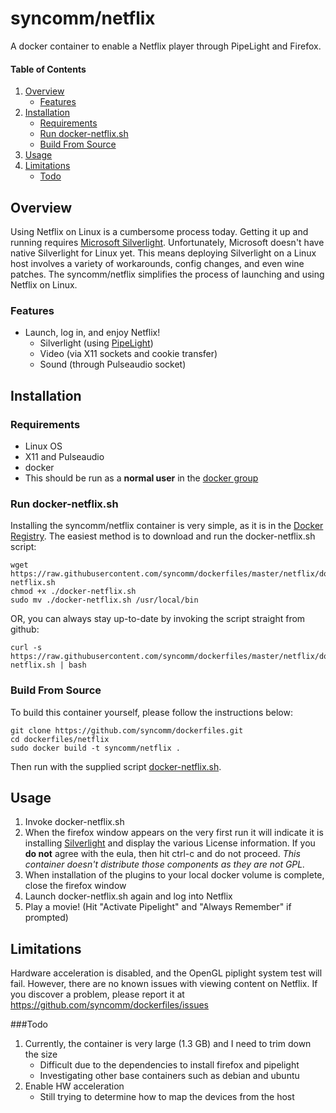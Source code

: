# syncomm/netflix #

A docker container to enable a Netflix player through PipeLight and Firefox.

#### Table of Contents
1. [Overview](#overview)
    * [Features](#features)
2. [Installation](#installation)
    * [Requirements](#requirements)
    * [Run docker-netflix.sh](#run-docker-netflix.sh)
    * [Build From Source](#build-from-source)
3. [Usage](#usage)
5. [Limitations](#limitations)
    * [Todo](#todo)

## Overview

Using Netflix on Linux is a cumbersome process today. Getting it up and running requires [Microsoft Silverlight](http://www.microsoft.com/silverlight/). Unfortunately, Microsoft doesn't have native Silverlight for Linux yet. This means deploying Silverlight on a Linux host involves a variety of workarounds, config changes, and even wine patches. The syncomm/netflix simplifies the process of launching and using Netflix on Linux.

### Features

* Launch, log in, and enjoy Netflix!
  * Silverlight (using [PipeLight](http://pipelight.net/cms/))
  * Video (via X11 sockets and cookie transfer)
  * Sound (through Pulseaudio socket) 

## Installation

### Requirements

* Linux OS
* X11 and Pulseaudio 
* docker
* This should be run as a **normal user** in the [docker group](http://docs.docker.com/installation/ubuntulinux/#giving-non-root-access)

### Run docker-netflix.sh

Installing the syncomm/netflix container is very simple, as it is in the [Docker Registry](https://registry.hub.docker.com/). The easiest method is to download and run the docker-netflix.sh script: 

```
wget https://raw.githubusercontent.com/syncomm/dockerfiles/master/netflix/docker-netflix.sh
chmod +x ./docker-netflix.sh
sudo mv ./docker-netflix.sh /usr/local/bin
```

OR, you can always stay up-to-date by invoking the script straight from github:

```
curl -s https://raw.githubusercontent.com/syncomm/dockerfiles/master/netflix/docker-netflix.sh | bash
```

### Build From Source

To build this container yourself, please follow the instructions below:

```
git clone https://github.com/syncomm/dockerfiles.git
cd dockerfiles/netflix
sudo docker build -t syncomm/netflix .
```

Then run with the supplied script [docker-netflix.sh](https://raw.githubusercontent.com/syncomm/dockerfiles/master/netflix/docker-netflix.sh).

## Usage

1. Invoke docker-netflix.sh
2. When the firefox window appears on the very first run it will indicate it is installing [Silverlight](http://www.microsoft.com/silverlight/) and display the various License information. If you **do not** agree with the eula, then hit ctrl-c and do not proceed. *This container doesn't distribute those components as they are not GPL.*
3. When installation of the plugins to your local docker volume is complete, close the firefox window
4. Launch docker-netflix.sh again and log into Netflix
5. Play a movie! (Hit "Activate Pipelight" and "Always Remember" if prompted)

## Limitations

Hardware acceleration is disabled, and the OpenGL piplight system test will fail. However, there are no known issues with viewing content on Netflix. If you discover a problem, please report it at https://github.com/syncomm/dockerfiles/issues

###Todo

1. Currently, the container is very large (1.3 GB) and I need to trim down the size
    * Difficult due to the dependencies to install firefox and pipelight
    * Investigating other base containers such as debian and ubuntu
2. Enable HW acceleration
    * Still trying to determine how to map the devices from the host
